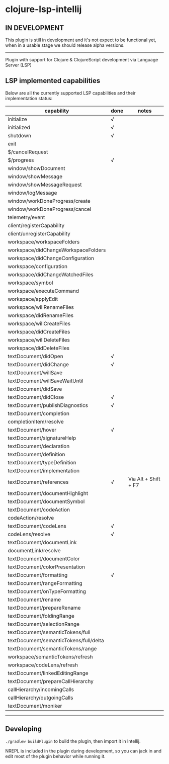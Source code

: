 # clojure-lsp-intellij

## IN DEVELOPMENT

This plugin is still in development and it's not expect to be functional yet, when in a usable stage we should release alpha versions.

---

<!-- Plugin description -->

Plugin with support for Clojure & ClojureScript development via Language Server (LSP)

<!-- Plugin description end -->

## LSP implemented capabilities

Below are all the currently supported LSP capabilities and their implementation status:

| capability                             | done | notes                |
|----------------------------------------|------|----------------------|
| initialize                             | √    |                      |
| initialized                            | √    |                      |
| shutdown                               | √    |                      |
| exit                                   |      |                      |
| $/cancelRequest                        |      |                      |
| $/progress                             | √    |                      |
| window/showDocument                    |      |                      |
| window/showMessage                     |      |                      |
| window/showMessageRequest              |      |                      |
| window/logMessage                      |      |                      |
| window/workDoneProgress/create         |      |                      |
| window/workDoneProgress/cancel         |      |                      |
| telemetry/event                        |      |                      |
| client/registerCapability              |      |                      |
| client/unregisterCapability            |      |                      |
| workspace/workspaceFolders             |      |                      |
| workspace/didChangeWorkspaceFolders    |      |                      |
| workspace/didChangeConfiguration       |      |                      |
| workspace/configuration                |      |                      |
| workspace/didChangeWatchedFiles        |      |                      |
| workspace/symbol                       |      |                      |
| workspace/executeCommand               |      |                      |
| workspace/applyEdit                    |      |                      |
| workspace/willRenameFiles              |      |                      |
| workspace/didRenameFiles               |      |                      |
| workspace/willCreateFiles              |      |                      |
| workspace/didCreateFiles               |      |                      |
| workspace/willDeleteFiles              |      |                      |
| workspace/didDeleteFiles               |      |                      |
| textDocument/didOpen                   | √    |                      |
| textDocument/didChange                 | √    |                      |
| textDocument/willSave                  |      |                      |
| textDocument/willSaveWaitUntil         |      |                      |
| textDocument/didSave                   |      |                      |
| textDocument/didClose                  | √    |                      |
| textDocument/publishDiagnostics        | √    |                      |
| textDocument/completion                |      |                      |
| completionItem/resolve                 |      |                      |
| textDocument/hover                     | √    |                      |
| textDocument/signatureHelp             |      |                      |
| textDocument/declaration               |      |                      |
| textDocument/definition                |      |                      |
| textDocument/typeDefinition            |      |                      |
| textDocument/implementation            |      |                      |
| textDocument/references                | √    | Via Alt + Shift + F7 |
| textDocument/documentHighlight         |      |                      |
| textDocument/documentSymbol            |      |                      |
| textDocument/codeAction                |      |                      |
| codeAction/resolve                     |      |                      |
| textDocument/codeLens                  | √    |                      |
| codeLens/resolve                       | √    |                      |
| textDocument/documentLink              |      |                      |
| documentLink/resolve                   |      |                      |
| textDocument/documentColor             |      |                      |
| textDocument/colorPresentation         |      |                      |
| textDocument/formatting                | √    |                      |
| textDocument/rangeFormatting           |      |                      |
| textDocument/onTypeFormatting          |      |                      |
| textDocument/rename                    |      |                      |
| textDocument/prepareRename             |      |                      |
| textDocument/foldingRange              |      |                      |
| textDocument/selectionRange            |      |                      |
| textDocument/semanticTokens/full       |      |                      |
| textDocument/semanticTokens/full/delta |      |                      |
| textDocument/semanticTokens/range      |      |                      |
| workspace/semanticTokens/refresh       |      |                      |
| workspace/codeLens/refresh             |      |                      |
| textDocument/linkedEditingRange        |      |                      |
| textDocument/prepareCallHierarchy      |      |                      |
| callHierarchy/incomingCalls            |      |                      |
| callHierarchy/outgoingCalls            |      |                      |
| textDocument/moniker                   |      |                      |

---

## Developing

`./gradlew buildPlugin` to build the plugin, then import it in Intellij.

NREPL is included in the plugin during development, so you can jack in and edit most of the plugin behavior while running it.
